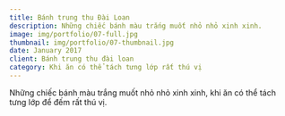 ```yaml
---
title: Bánh trung thu Đài Loan
description: Những chiếc bánh màu trắng muốt nhỏ nhỏ xinh xinh.
image: img/portfolio/07-full.jpg
thumbnail: img/portfolio/07-thumbnail.jpg
date: January 2017
client: Bánh trung thu đài loan
category: Khi ăn có thể tách tưng lớp rất thú vị
---
```

Những chiếc bánh màu trắng muốt nhỏ nhỏ xinh xinh, khi ăn có thể tách tưng lớp để đếm rất thú vị.
